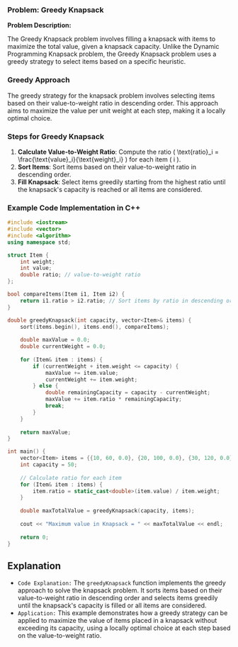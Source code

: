 ### Problem: Greedy Knapsack

**Problem Description:**

The Greedy Knapsack problem involves filling a knapsack with items to maximize the total value, given a knapsack capacity. Unlike the Dynamic Programming Knapsack problem, the Greedy Knapsack problem uses a greedy strategy to select items based on a specific heuristic.

### Greedy Approach

The greedy strategy for the knapsack problem involves selecting items based on their value-to-weight ratio in descending order. This approach aims to maximize the value per unit weight at each step, making it a locally optimal choice.

### Steps for Greedy Knapsack

1. **Calculate Value-to-Weight Ratio**: Compute the ratio \( \text{ratio}_i = \frac{\text{value}_i}{\text{weight}_i} \) for each item \( i \).
2. **Sort Items**: Sort items based on their value-to-weight ratio in descending order.
3. **Fill Knapsack**: Select items greedily starting from the highest ratio until the knapsack's capacity is reached or all items are considered.

### Example Code Implementation in C++

```cpp
#include <iostream>
#include <vector>
#include <algorithm>
using namespace std;

struct Item {
    int weight;
    int value;
    double ratio; // value-to-weight ratio
};

bool compareItems(Item i1, Item i2) {
    return i1.ratio > i2.ratio; // Sort items by ratio in descending order
}

double greedyKnapsack(int capacity, vector<Item>& items) {
    sort(items.begin(), items.end(), compareItems);
    
    double maxValue = 0.0;
    double currentWeight = 0.0;
    
    for (Item& item : items) {
        if (currentWeight + item.weight <= capacity) {
            maxValue += item.value;
            currentWeight += item.weight;
        } else {
            double remainingCapacity = capacity - currentWeight;
            maxValue += item.ratio * remainingCapacity;
            break;
        }
    }
    
    return maxValue;
}

int main() {
    vector<Item> items = {{10, 60, 0.0}, {20, 100, 0.0}, {30, 120, 0.0}};
    int capacity = 50;
    
    // Calculate ratio for each item
    for (Item& item : items) {
        item.ratio = static_cast<double>(item.value) / item.weight;
    }
    
    double maxTotalValue = greedyKnapsack(capacity, items);
    
    cout << "Maximum value in Knapsack = " << maxTotalValue << endl;
    
    return 0;
}
```

## Explanation

- `Code Explanation:` The `greedyKnapsack` function implements the greedy approach to solve the knapsack problem. It sorts items based on their value-to-weight ratio in descending order and selects items greedily until the knapsack's capacity is filled or all items are considered.
- `Application:` This example demonstrates how a greedy strategy can be applied to maximize the value of items placed in a knapsack without exceeding its capacity, using a locally optimal choice at each step based on the value-to-weight ratio.
